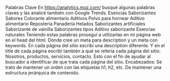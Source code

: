 Palabras Clave
En https://analytics.moz.com/ busqué algunas palabras claves y las analicé también con Google Trends.
Esencias
Saborizantes
Sabores
Colorante alimentario
Aditivos
Polvo para hornear
Aditivo alimentario
Repostería
Panadería
Helados
Saborizantes artificiales
Saborizante de vainilla
Saborizantes tipos
Aditivo saborizante
Esencias naturales
Teniendo estas palabras proseguí a utilizarlas en mi página web en el head del html. Dónde cree un meta para description y un meta con keywords.
En cada página del sitio escribí una description diferente. Y en el title de cada página escribí también a qué se refería cada página del sitio: Nosotros, productos, servicios, contacto. Esto con el fin de ayudar al buscador a identificar de que trata cada página del sitio.
Encabezados: Se trató de mantener un orden con las etiquetas h1, h2, etc. De mantener una estructura jerárquica de contenido. 



